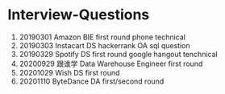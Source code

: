 # Interview-Questions
1. 20190301 Amazon BIE first round phone technical<br>
2. 20190303 Instacart DS hackerrank OA sql question<br>
3. 20190329 Spotify DS first round google hangout tenchnical<br>
4. 20200929 跟谁学 Data Warehouse Engineer first round
5. 20201029 Wish DS first round
6. 20201110 ByteDance DA first/second round
